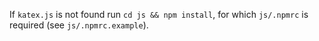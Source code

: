 If `katex.js` is not found run `cd js && npm install`, for which `js/.npmrc` is required (see `js/.npmrc.example`). 
